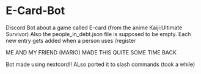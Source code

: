 # E-Card-Bot
Discord Bot about a game called E-card (from the anime Kaiji:Ultimate Survivor)
Also the people_in_debt.json file is supposed to be empty. Each new entry gets added when a person uses /register

ME AND MY FRIEND (MARIO) MADE THIS QUITE SOME TIME BACK

Bot made using nextcord!! ALso ported it to slash commands (took a while)
